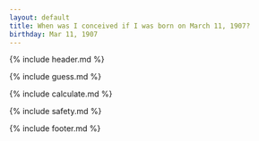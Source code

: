 ```yaml
---
layout: default
title: When was I conceived if I was born on March 11, 1907?
birthday: Mar 11, 1907
---
```


{% include header.md %}

{% include guess.md %}

{% include calculate.md %}

{% include safety.md %}

{% include footer.md %}



